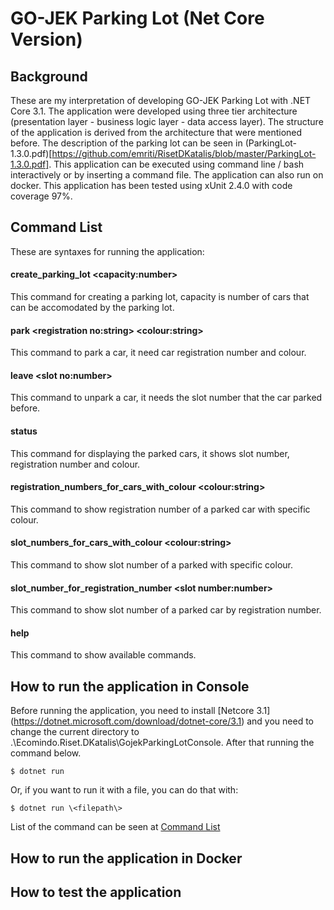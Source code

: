 # GO-JEK Parking Lot (Net Core Version)

## Background
These are my interpretation of developing GO-JEK Parking Lot with .NET Core 3.1. The application were developed using three tier architecture (presentation layer - business logic layer - data access layer). The structure of the application is derived from the architecture that were mentioned before. The description of the parking lot can be seen in (ParkingLot-1.3.0.pdf)[https://github.com/emriti/RisetDKatalis/blob/master/ParkingLot-1.3.0.pdf]. This application can be executed using command line / bash interactively or by inserting a command file. The application can also run on docker. This application has been tested using xUnit 2.4.0 with code coverage 97%.

## Command List
These are syntaxes for running the application:

#### create_parking_lot **\<capacity:number\>** 
This command for creating a parking lot, capacity is number of cars that can be accomodated by the parking lot.

#### park **\<registration no:string\>** **\<colour:string\>**
This command to park a car, it need car registration number and colour.

#### leave **\<slot no:number\>**
This command to unpark a car, it needs the slot number that the car parked before.

#### status
This command for displaying the parked cars, it shows slot number, registration number and colour.

#### registration_numbers_for_cars_with_colour **\<colour:string\>**
This command to show registration number of a parked car with specific colour.

#### slot_numbers_for_cars_with_colour **\<colour:string\>**
This command to show slot number of a parked with specific colour.

#### slot_number_for_registration_number **\<slot number:number\>**
This command to show slot number of a parked car by registration number.

#### help
This command to show available commands.

## How to run the application in Console
Before running the application, you need to install [Netcore 3.1] (https://dotnet.microsoft.com/download/dotnet-core/3.1) and you need to change the current directory to .\Ecomindo.Riset.DKatalis\GojekParkingLotConsole. After that running the command below.

```
$ dotnet run 
```

Or, if you want to run it with a file, you can do that with:

```
$ dotnet run \<filepath\>
```

List of the command can be seen at [Command List](#command-list)

## How to run the application in Docker

## How to test the application
